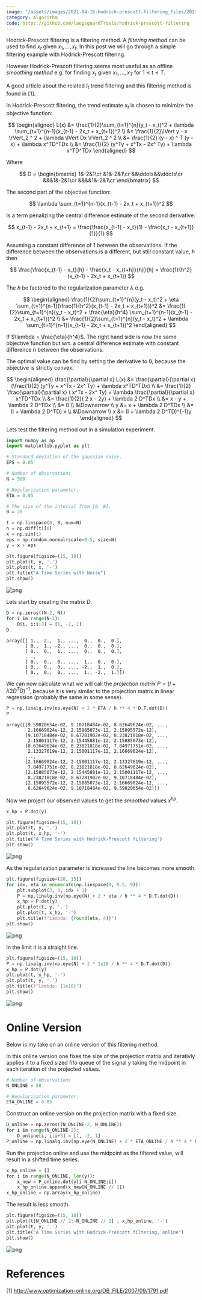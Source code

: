 ```yaml
---
image: "/assets/images/2021-04-16-hodrick-prescott-filtering_files/2021-04-16-hodrick-prescott-filtering_2_0.png"
category: Algorithm
code: https://github.com/laegsgaardTroels/hodrick-prescott-filtering
---
```

Hodrick-Prescott filtering is a filtering method. A *filtering method* can be used to find $x_t$ given $x_1,\dots,x_t$. In this post we will go through a simple filtering example with Hodrick-Prescott filtering. <!--more-->

However Hodrick-Prescott filtering seems most useful as an offline *smoothing method* e.g. for finding $x_t$ given $x_1,\dots,x_T$ for $1\leq t\leq T$.

A good article about the related $l_1$ trend filtering and this filtering method is found in [1].

In Hodrick-Prescott filtering, the trend estimate $x_t$ is chosen to minimize the objective function:
    
$$
\begin{aligned}
L(x) 
&= \frac{1}{2}\sum_{t=1}^{n}(y_t - x_t)^2 + \lambda \sum_{t=1}^{n-1}(x_{t-1} - 2x_t + x_{t+1})^2 \\
&= \frac{1}{2}\lVert y - x \rVert_2 ^ 2 + \lambda \lVert Dx \rVert_2 ^ 2 \\
&= \frac{1}{2} (y - x) ^ T (y - x) + \lambda x^TD^TDx \\
&= \frac{1}{2} (y^Ty + x^Tx - 2x^ Ty) + \lambda x^TD^TDx
\end{aligned}
$$

Where 

$$
D = 
\begin{bmatrix}
1&-2&1\cr
&1&-2&1\cr
&&\ddots&&\ddots\cr
&&&1&-2&1\cr
&&&&1&-2&1\cr
\end{bmatrix}
$$

The second part of the objective function:

$$
\lambda \sum_{t=1}^{n-1}(x_{t-1} - 2x_t + x_{t+1})^2
$$

Is a term penalizing the central difference estimate of the second derivative:

$$
x_{t-1} - 2x_t + x_{t+1} = \frac{\frac{x_{t-1} - x_t}{1} - \frac{x_t - x_{t+1}}{1}}{1}
$$

Assuming a constant difference of $1$ between the observations. If the difference between the observations is a different, but still constant value, $h$ then 

$$
\frac{\frac{x_{t-1} - x_t}{h} - \frac{x_t - x_{t+h}}{h}}{h} = \frac{1}{h^2}(x_{t-1} - 2x_t + x_{t+1})
$$

The $h$ be factored to the regularization parameter $\lambda$ e.g.

$$
\begin{aligned}
\frac{1}{2}\sum_{t=1}^{n}(y_t - x_t)^2 + \eta \sum_{t=1}^{n-1}(\frac{1}{h^2}(x_{t-1} - 2x_t + x_{t+1}))^2 
&= \frac{1}{2}\sum_{t=1}^{n}(y_t - x_t)^2 + \frac{\eta}{h^4} \sum_{t=1}^{n-1}(x_{t-1} - 2x_t + x_{t+1})^2 \\
&= \frac{1}{2}\sum_{t=1}^{n}(y_t - x_t)^2 + \lambda \sum_{t=1}^{n-1}(x_{t-1} - 2x_t + x_{t+1})^2
\end{aligned}
$$

If $\lambda = \frac{\eta}{h^4}$. The right hand side is now the same objective function but wrt. a central difference estimate with constant difference $h$ between the observations. 

The optimal value can be find by setting the derivative to $0$, because the objective is strictly convex.

$$
\begin{aligned}
\frac{\partial}{\partial x} L(x)
&= \frac{\partial}{\partial x} (\frac{1}{2} (y^Ty + x^Tx - 2x^ Ty) + \lambda x^TD^TDx) \\
&= \frac{1}{2} \frac{\partial}{\partial x} ( x^Tx - 2x^ Ty) + \lambda \frac{\partial}{\partial x} x^TD^TDx \\
&= \frac{1}{2}( 2 x - 2y) + \lambda 2 D^TDx \\
&= x - y + \lambda 2 D^TDx \\
&= 0 \\
&\Downarrow \\
y
&= x + \lambda 2 D^TDx \\
&= (I + \lambda 2 D^TD) x \\
&\Downarrow \\
x &= (I + \lambda 2 D^TD)^{-1}y
\end{aligned}
$$

Lets test the filtering method out in a simulation experiment.


```python
import numpy as np
import matplotlib.pyplot as plt

# Standard deviation of the gaussian noise.
EPS = 0.05

# Number of observations
N = 500

# Regularization parameter.
ETA = 0.05

# The size of the interval from [0, B].
B = 20

t = np.linspace(0, B, num=N)
h = np.diff(t)[0]
x = np.sin(t)
eps = np.random.normal(scale=0.5, size=N)
y = x + eps

plt.figure(figsize=(15, 10))
plt.plot(t, y, '.')
plt.plot(t, x, '-')
plt.title("A Time Series with Noise")
plt.show()
```


    
![png](/assets/images/2021-04-16-hodrick-prescott-filtering_files/2021-04-16-hodrick-prescott-filtering_2_0.png)
    


Lets start by creating the matrix $D$.


```python
D = np.zeros((N-2, N))
for i in range(N-2):
    D[i, i:i+3] = [1, -2, 1]
D
```




    array([[ 1., -2.,  1., ...,  0.,  0.,  0.],
           [ 0.,  1., -2., ...,  0.,  0.,  0.],
           [ 0.,  0.,  1., ...,  0.,  0.,  0.],
           ...,
           [ 0.,  0.,  0., ...,  1.,  0.,  0.],
           [ 0.,  0.,  0., ..., -2.,  1.,  0.],
           [ 0.,  0.,  0., ...,  1., -2.,  1.]])



We can now calculate what we will call the *projection matrix* $P = (I + \lambda 2 D^TD)^{-1}$, because it is very similar to the projection matrix in linear regression (probably the same in some sense).


```python
P = np.linalg.inv(np.eye(N) + 2 * ETA / h ** 4 * D.T.dot(D))
P
```




    array([[9.59020654e-02, 9.10718484e-02, 8.62649624e-02, ...,
            2.16669024e-12, 2.15885073e-12, 2.15095572e-12],
           [9.10718484e-02, 8.67281902e-02, 8.23821818e-02, ...,
            2.15001117e-12, 2.15445881e-12, 2.15885073e-12],
           [8.62649624e-02, 8.23821818e-02, 7.84971751e-02, ...,
            2.13327619e-12, 2.15001117e-12, 2.16669024e-12],
           ...,
           [2.16669024e-12, 2.15001117e-12, 2.13327619e-12, ...,
            7.84971751e-02, 8.23821818e-02, 8.62649624e-02],
           [2.15885073e-12, 2.15445881e-12, 2.15001117e-12, ...,
            8.23821818e-02, 8.67281902e-02, 9.10718484e-02],
           [2.15095572e-12, 2.15885073e-12, 2.16669024e-12, ...,
            8.62649624e-02, 9.10718484e-02, 9.59020654e-02]])



Now we project our observed values to get the *smoothed* values $x^{hp}$.


```python
x_hp = P.dot(y)
```


```python
plt.figure(figsize=(15, 10))
plt.plot(t, y, '.')
plt.plot(t, x_hp, '-')
plt.title("A Time Series with Hodrick-Prescott filtering")
plt.show()
```


    
![png](/assets/images/2021-04-16-hodrick-prescott-filtering_files/2021-04-16-hodrick-prescott-filtering_9_0.png)
    


As the regularization parameter is increased the line becomes more smooth.


```python
plt.figure(figsize=(20, 15))
for idx, eta in enumerate(np.linspace(0, 0.5, 9)):
    plt.subplot(3, 3, idx + 1)
    P = np.linalg.inv(np.eye(N) + 2 * eta / h ** 4 * D.T.dot(D))
    x_hp = P.dot(y)
    plt.plot(t, y, '.')
    plt.plot(t, x_hp, '-')
    plt.title(f"Lambda: {round(eta, 4)}")
plt.show()
```


    
![png](/assets/images/2021-04-16-hodrick-prescott-filtering_files/2021-04-16-hodrick-prescott-filtering_11_0.png)
    


In the limit it is a straight line.


```python
plt.figure(figsize=(15, 10))
P = np.linalg.inv(np.eye(N) + 2 * 1e10 / h ** 4 * D.T.dot(D))
x_hp = P.dot(y)
plt.plot(t, x_hp, '-')
plt.plot(t, y, '.')
plt.title(f"Lambda: {1e10}")
plt.show()
```


    
![png](/assets/images/2021-04-16-hodrick-prescott-filtering_files/2021-04-16-hodrick-prescott-filtering_13_0.png)
    


# Online Version

Below is my take on an online version of this filtering method. 

In this online version one fixes the size of the projection matrix and iterativly applies it to a fixed sized fifo queue of the signal $y$ taking the midpoint in each iteration of the projected values.


```python
# Number of observations
N_ONLINE = 50

# Regularization parameter.
ETA_ONLINE = 0.05
```

Construct an online version on the projection matrix with a fixed size.


```python
D_online = np.zeros((N_ONLINE-2, N_ONLINE))
for i in range(N_ONLINE-2):
    D_online[i, i:i+3] = [1, -2, 1]
P_online = np.linalg.inv(np.eye(N_ONLINE) + 2 * ETA_ONLINE / h ** 4 * D_online.T.dot(D_online))
```

Run the projection online and use the midpoint as the filtered value, will result in a shifted time series.


```python
x_hp_online = []
for i in range(N_ONLINE, len(y)):
    x_new = P_online.dot(y[i-N_ONLINE:i])
    x_hp_online.append(x_new[N_ONLINE // 2])
x_hp_online = np.array(x_hp_online)
```

The result is less smooth.


```python
plt.figure(figsize=(15, 10))
plt.plot(t[N_ONLINE // 2:-N_ONLINE // 2] , x_hp_online, '-')
plt.plot(t, y, '.')
plt.title("A Time Series with Hodrick-Prescott filtering, online")
plt.show()
```


    
![png](/assets/images/2021-04-16-hodrick-prescott-filtering_files/2021-04-16-hodrick-prescott-filtering_21_0.png)
    


# References

[1] http://www.optimization-online.org/DB_FILE/2007/09/1791.pdf

